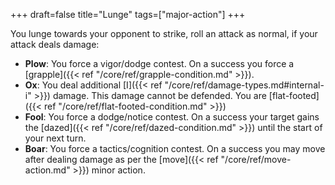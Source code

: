 +++
draft=false
title="Lunge"
tags=["major-action"]
+++

You lunge towards your opponent to strike, roll an attack as normal, if your attack deals damage:

* **Plow**: You force a vigor/dodge contest. On a success you force a [grapple]({{< ref "/core/ref/grapple-condition.md" >}}).
* **Ox**: You deal additional [I]({{< ref "/core/ref/damage-types.md#internal-i" >}}) damage. This damage cannot be defended. You are [flat-footed]({{< ref "/core/ref/flat-footed-condition.md" >}})
* **Fool**: You force a dodge/notice contest. On a success your target gains the [dazed]({{< ref "/core/ref/dazed-condition.md" >}}) until the start of your next turn.
* **Boar**: You force a tactics/cognition contest. On a success you may move after dealing damage as per the [move]({{< ref "/core/ref/move-action.md" >}}) minor action.
